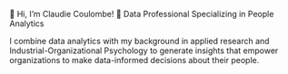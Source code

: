 👋 Hi, I’m Claudie Coulombe!
🎯 Data Professional Specializing in People Analytics

I combine data analytics with my background in applied research and Industrial-Organizational Psychology to generate insights that empower organizations to make data-informed decisions about their people.
